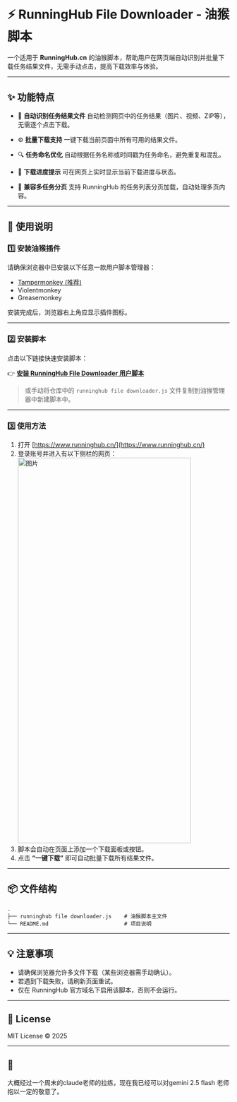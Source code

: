 # ⚡ RunningHub File Downloader - 油猴脚本

一个适用于 **RunningHub.cn** 的油猴脚本，帮助用户在网页端自动识别并批量下载任务结果文件，无需手动点击，提高下载效率与体验。

---

## ✨ 功能特点

* 🧩 **自动识别任务结果文件**
  自动检测网页中的任务结果（图片、视频、ZIP等），无需逐个点击下载。

* ⚙️ **批量下载支持**
  一键下载当前页面中所有可用的结果文件。

* 🔍 **任务命名优化**
  自动根据任务名称或时间戳为任务命名，避免重复和混乱。

* 💾 **下载进度提示**
  可在网页上实时显示当前下载进度与状态。

* 🔄 **兼容多任务分页**
  支持 RunningHub 的任务列表分页加载，自动处理多页内容。

---

## 🧠 使用说明

### 1️⃣ 安装油猴插件

请确保浏览器中已安装以下任意一款用户脚本管理器：

* [Tampermonkey (推荐)](https://tampermonkey.net/)
* Violentmonkey
* Greasemonkey

安装完成后，浏览器右上角应显示插件图标。

---

### 2️⃣ 安装脚本

点击以下链接快速安装脚本：

👉 [**安装 RunningHub File Downloader 用户脚本**](https://github.com/your-username/runninghub-file-downloader/raw/main/runninghub%20file%20downloader.js)

> 或手动将仓库中的 `runninghub file downloader.js` 文件复制到油猴管理器中新建脚本中。

---

### 3️⃣ 使用方法

1. 打开 [https://www.runninghub.cn/](https://www.runninghub.cn/)
2. 登录账号并进入有以下侧栏的网页：<img width="392" height="873" alt="图片" src="https://github.com/user-attachments/assets/a9b5c57d-3b63-4878-906b-d8b8eca54421" />
3. 脚本会自动在页面上添加一个下载面板或按钮。
4. 点击 **“一键下载”** 即可自动批量下载所有结果文件。

---

## 📦 文件结构

```
.
├── runninghub file downloader.js    # 油猴脚本主文件
└── README.md                        # 项目说明
```

---

## 💡 注意事项

* 请确保浏览器允许多文件下载（某些浏览器需手动确认）。
* 若遇到下载失败，请刷新页面重试。
* 仅在 RunningHub 官方域名下启用该脚本，否则不会运行。

---

## 📜 License

MIT License © 2025

---

## 🐔

大概经过一个周末的claude老师的拉练，现在我已经可以对gemini 2.5 flash 老师抱以一定的敬意了。

